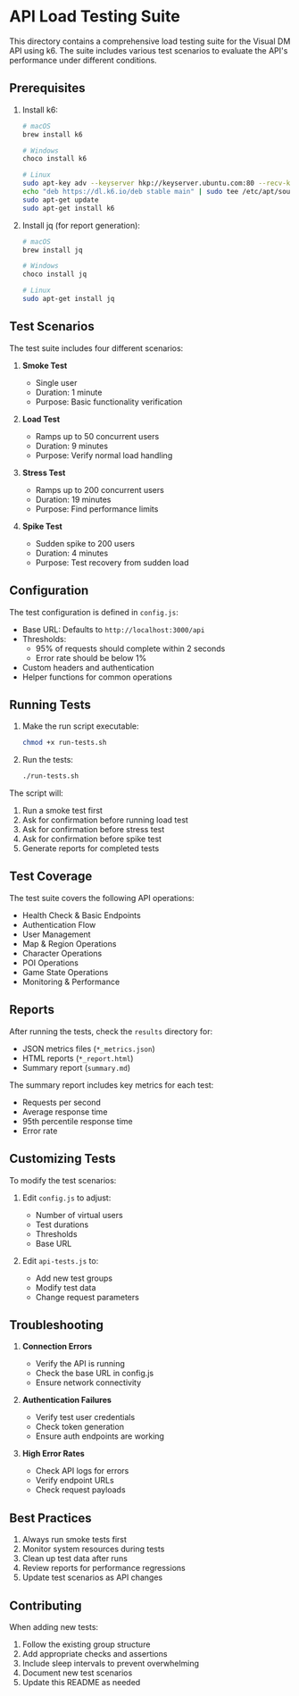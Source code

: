 # API Load Testing Suite

This directory contains a comprehensive load testing suite for the Visual DM API using k6. The suite includes various test scenarios to evaluate the API's performance under different conditions.

## Prerequisites

1. Install k6:
   ```bash
   # macOS
   brew install k6

   # Windows
   choco install k6

   # Linux
   sudo apt-key adv --keyserver hkp://keyserver.ubuntu.com:80 --recv-keys C5AD17C747E3415A3642D57D77C6C491D6AC1D69
   echo "deb https://dl.k6.io/deb stable main" | sudo tee /etc/apt/sources.list.d/k6.list
   sudo apt-get update
   sudo apt-get install k6
   ```

2. Install jq (for report generation):
   ```bash
   # macOS
   brew install jq

   # Windows
   choco install jq

   # Linux
   sudo apt-get install jq
   ```

## Test Scenarios

The test suite includes four different scenarios:

1. **Smoke Test**
   - Single user
   - Duration: 1 minute
   - Purpose: Basic functionality verification

2. **Load Test**
   - Ramps up to 50 concurrent users
   - Duration: 9 minutes
   - Purpose: Verify normal load handling

3. **Stress Test**
   - Ramps up to 200 concurrent users
   - Duration: 19 minutes
   - Purpose: Find performance limits

4. **Spike Test**
   - Sudden spike to 200 users
   - Duration: 4 minutes
   - Purpose: Test recovery from sudden load

## Configuration

The test configuration is defined in `config.js`:

- Base URL: Defaults to `http://localhost:3000/api`
- Thresholds:
  - 95% of requests should complete within 2 seconds
  - Error rate should be below 1%
- Custom headers and authentication
- Helper functions for common operations

## Running Tests

1. Make the run script executable:
   ```bash
   chmod +x run-tests.sh
   ```

2. Run the tests:
   ```bash
   ./run-tests.sh
   ```

The script will:
1. Run a smoke test first
2. Ask for confirmation before running load test
3. Ask for confirmation before stress test
4. Ask for confirmation before spike test
5. Generate reports for completed tests

## Test Coverage

The test suite covers the following API operations:

- Health Check & Basic Endpoints
- Authentication Flow
- User Management
- Map & Region Operations
- Character Operations
- POI Operations
- Game State Operations
- Monitoring & Performance

## Reports

After running the tests, check the `results` directory for:

- JSON metrics files (`*_metrics.json`)
- HTML reports (`*_report.html`)
- Summary report (`summary.md`)

The summary report includes key metrics for each test:
- Requests per second
- Average response time
- 95th percentile response time
- Error rate

## Customizing Tests

To modify the test scenarios:

1. Edit `config.js` to adjust:
   - Number of virtual users
   - Test durations
   - Thresholds
   - Base URL

2. Edit `api-tests.js` to:
   - Add new test groups
   - Modify test data
   - Change request parameters

## Troubleshooting

1. **Connection Errors**
   - Verify the API is running
   - Check the base URL in config.js
   - Ensure network connectivity

2. **Authentication Failures**
   - Verify test user credentials
   - Check token generation
   - Ensure auth endpoints are working

3. **High Error Rates**
   - Check API logs for errors
   - Verify endpoint URLs
   - Check request payloads

## Best Practices

1. Always run smoke tests first
2. Monitor system resources during tests
3. Clean up test data after runs
4. Review reports for performance regressions
5. Update test scenarios as API changes

## Contributing

When adding new tests:

1. Follow the existing group structure
2. Add appropriate checks and assertions
3. Include sleep intervals to prevent overwhelming
4. Document new test scenarios
5. Update this README as needed 